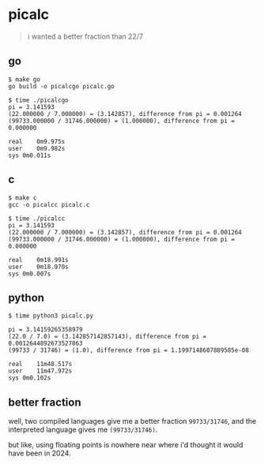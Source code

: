 # picalc

> i wanted a better fraction than 22/7

## go

```
$ make go
go build -o picalcgo picalc.go

$ time ./picalcgo 
pi = 3.141593
(22.000000 / 7.000000) = (3.142857), difference from pi = 0.001264
(99733.000000 / 31746.000000) = (1.000000), difference from pi = 0.000000

real    0m9.975s
user    0m9.982s
sys 0m0.011s
```

## c

```
$ make c
gcc -o picalcc picalc.c

$ time ./picalcc
pi = 3.141593
(22.000000 / 7.000000) = (3.142857), difference from pi = 0.001264
(99733.000000 / 31746.000000) = (1.000000), difference from pi = 0.000000

real    0m18.991s
user    0m18.970s
sys 0m0.007s
```

## python

```
$ time python3 picalc.py 

pi = 3.14159265358979
(22.0 / 7.0) = (3.142857142857143), difference from pi = 0.0012644892673527863
(99733 / 31746) = (1.0), difference from pi = 1.1997148607889585e-08

real    11m48.517s
user    11m47.972s
sys 0m0.102s
```

## better fraction

well, two compiled languages give me a better fraction `99733/31746`, and the interpreted language gives me `(99733/31746)`.

but like, using floating points is nowhere near where i'd thought it would have been in 2024.
